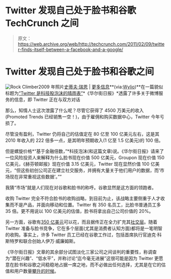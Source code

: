 # Twitter 发现自己处于脸书和谷歌 TechCrunch 之间

> 原文：<https://web.archive.org/web/http://techcrunch.com/2011/02/09/twitter-finds-itself-between-a-facebook-and-a-google/>

# Twitter 发现自己处于脸书和谷歌之间

![Rock Climber](img/cf08c2061b9eb72ba56dec07bafc2526.png "Rock Climber - photo by: Steve Ryan, Source: Flickr, found with Wylio.com")2009 年照片[史蒂夫·瑞恩](https://web.archive.org/web/20230203002355/http://www.flickr.com/people/29145750@N00 "click to visit the Flickr profile page for Steve Ryan") | [更多信息](https://web.archive.org/web/20230203002355/http://www.flickr.com/photos/29145750@N00/3905209002 "get more information about the photo 'Rock Climber'")**(via:[Wylio](https://web.archive.org/web/20230203002355/http://wylio.com/ "free pictures"))**在一篇貌似标题为[“Twitter 是科技股泡沫的晴雨表”](https://web.archive.org/web/20230203002355/http://online.wsj.com/article/SB10001424052748703716904576134543029279426.html)*《华尔街日报》*透露了许多关于微博服务的信息，即 Twitter 正在与双方对话

那么，知情人士这次泄露了什么呢？尽管它获得了 4500 万美元的收入(Promoted Trends 已经销售一空！)，由于雇佣和购买数据中心，Twitter 今年亏损了。

尽管没有盈利，Twitter 仍将自己的估值定在 80 亿至 100 亿美元左右，这是其 2010 年收入的 222 倍多一点，是其明年预期收入(1 亿至 1.5 亿美元)的 100 倍。

但是螺旋价格*“基于金融倍数，”*科技泡沫(和这篇文章)说。《华尔街日报》请来了一位风险投资人来解释为什么脸书现在价值 500 亿美元，Groupon 现在价值 150 亿美元，《赫芬顿邮报》现在价值 3.15 亿美元，Twitter 现在显然价值 100 亿美元，“但这些初创公司正在建立社交服务，并拥有大量关于他们用户的数据，而‘市场现在非常重视这些数据’。””

我猜“市场”就是人们现在对谷歌和脸书的称呼。谷歌显然是这方面的领跑者。

收购 Twitter 完全不符合脸书的收购战略，到目前为止，该战略主要侧重于人才收集而不是产品，并面向移动和位置。Twitter 有 350 名员工，比脸书普通员工多 35 倍。更不用说以 100 亿美元的估值，脸书将拿出自己公司价值的 20%。

另一方面，谷歌有[350 亿美元](https://web.archive.org/web/20230203002355/https://techcrunch.com/2011/01/20/google-grows-revenues-26-in-4th-quarter-to-8-44-billion/)可以花，而且据传正在全力扩充其[社交层](https://web.archive.org/web/20230203002355/https://techcrunch.com/2010/09/16/details-on-the-google-social-layer-emerge/)。随着 Twitter 准备与脸书竞争，它在多个层面(尤其是消费者认知方面)都将是一笔明智的收购。事实上，许多 Twitter 员工已经在谷歌工作过，包括首席执行官迪克·科斯特罗和联合创始人伊万·威廉姆斯。

《华尔街日报》文章的其余部分试图淡化三家公司之间谈判的重要性，称调查为“潜在兴趣”、“低水平”，并称讨论“迄今毫无进展”这很可能是因为 Twitter 更愿意在脸书和谷歌之间稳稳地占据一席之地，而不必做出任何选择，尤其是在它的估值和用户数量[攀升的时候](https://web.archive.org/web/20230203002355/http://twitter.com/semilshah/status/35561931515498496)。